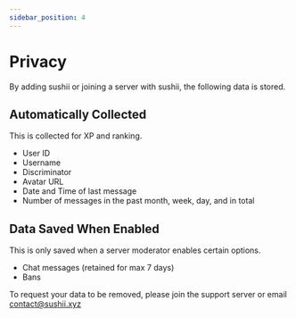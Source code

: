 ```yaml
---
sidebar_position: 4
---
```


# Privacy

By adding sushii or joining a server with sushii, the following data is stored.

## Automatically Collected

This is collected for XP and ranking.

* User ID
* Username
* Discriminator
* Avatar URL
* Date and Time of last message
* Number of messages in the past month, week, day, and in total

## Data Saved When Enabled

This is only saved when a server moderator enables certain options.

* Chat messages (retained for max 7 days)
* Bans


To request your data to be removed, please join the support server or email
[contact@sushii.xyz](mailto:contact@sushii.xyz)
